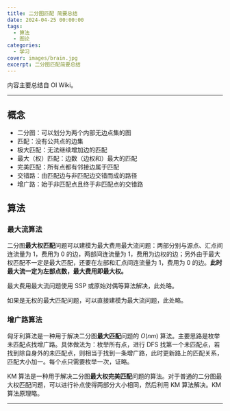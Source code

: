 ```yaml
---
title: 二分图匹配 简要总结
date: 2024-04-25 00:00:00
tags:
  - 算法
  - 图论
categories:
  - 学习
cover: images/brain.jpg
excerpt: 二分图匹配简要总结
---
```


内容主要总结自 OI Wiki。

---

## 概念
- 二分图：可以划分为两个内部无边点集的图
- 匹配：没有公共点的边集
- 极大匹配：无法继续增加边的匹配
- 最大（权）匹配：边数（边权和）最大的匹配
- 完美匹配：所有点都有邻接边属于匹配
- 交错路：由匹配边与非匹配边交错而成的路径
- 增广路：始于非匹配点且终于非匹配点的交错路

## 算法
### 最大流算法
二分图**最大权匹配**问题可以建模为最大费用最大流问题：两部分别与源点、汇点间连流量为 1，费用为 0 的边，两部间连流量为 1，费用为边权的边；另外由于最大权匹配不一定是最大匹配，还要在左部和汇点间连流量为 1，费用为 0 的边。**此时最大流一定为左部点数，最大费用即最大权。**

最大费用最大流问题使用 SSP 或原始对偶等算法解决，此处略。

如果是无权的最大匹配问题，可以直接建模为最大流问题，此处略。

### 增广路算法
匈牙利算法是一种用于解决二分图**最大匹配**问题的 $O(nm)$ 算法。主要思路是枚举未匹配点找增广路。具体做法为：枚举所有点，进行 DFS 找第一个未匹配点，若找到除自身外的未匹配点，则相当于找到一条增广路，此时更新路上的匹配关系，匹配大小加一。每个点只需要枚举一次，证略。

KM 算法是一种用于解决二分图**最大权完美匹配**问题的算法。对于普通的二分图最大权匹配问题，可以进行补点使得两部分大小相同，然后利用 KM 算法解决。KM 算法原理略。

---